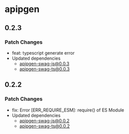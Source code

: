 # apipgen

## 0.2.3

### Patch Changes

- feat: typescript generate error
- Updated dependencies
  - apipgen-swag-js@0.0.3
  - apipgen-swag-ts@0.0.3

## 0.2.2

### Patch Changes

- fix: Error [ERR_REQUIRE_ESM]: require() of ES Module
- Updated dependencies
  - apipgen-swag-js@0.0.2
  - apipgen-swag-ts@0.0.2
